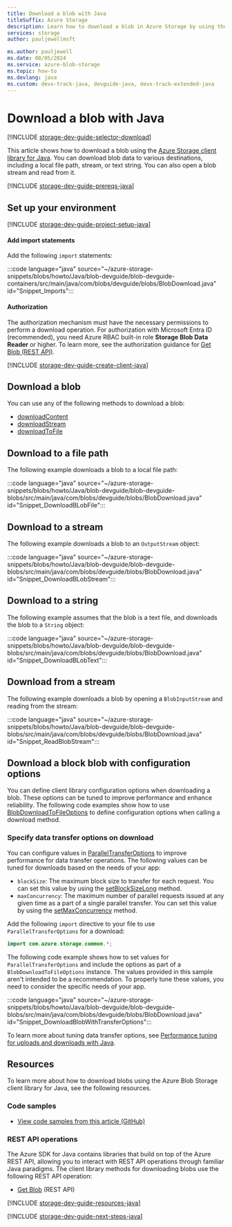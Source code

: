 ```yaml
---
title: Download a blob with Java
titleSuffix: Azure Storage
description: Learn how to download a blob in Azure Storage by using the Java client library.
services: storage
author: pauljewellmsft

ms.author: pauljewell
ms.date: 08/05/2024
ms.service: azure-blob-storage
ms.topic: how-to
ms.devlang: java
ms.custom: devx-track-java, devguide-java, devx-track-extended-java
---
```


# Download a blob with Java

[!INCLUDE [storage-dev-guide-selector-download](../../../includes/storage-dev-guides/storage-dev-guide-selector-download.md)]

This article shows how to download a blob using the [Azure Storage client library for Java](/java/api/overview/azure/storage-blob-readme). You can download blob data to various destinations, including a local file path, stream, or text string. You can also open a blob stream and read from it.

[!INCLUDE [storage-dev-guide-prereqs-java](../../../includes/storage-dev-guides/storage-dev-guide-prereqs-java.md)]

## Set up your environment

[!INCLUDE [storage-dev-guide-project-setup-java](../../../includes/storage-dev-guides/storage-dev-guide-project-setup-java.md)]

#### Add import statements

Add the following `import` statements:

:::code language="java" source="~/azure-storage-snippets/blobs/howto/Java/blob-devguide/blob-devguide-containers/src/main/java/com/blobs/devguide/blobs/BlobDownload.java" id="Snippet_Imports":::

#### Authorization

The authorization mechanism must have the necessary permissions to perform a download operation. For authorization with Microsoft Entra ID (recommended), you need Azure RBAC built-in role **Storage Blob Data Reader** or higher. To learn more, see the authorization guidance for [Get Blob (REST API)](/rest/api/storageservices/get-blob#authorization).

[!INCLUDE [storage-dev-guide-create-client-java](../../../includes/storage-dev-guides/storage-dev-guide-create-client-java.md)]

## Download a blob

You can use any of the following methods to download a blob:

- [downloadContent](/java/api/com.azure.storage.blob.specialized.blobclientbase)
- [downloadStream](/java/api/com.azure.storage.blob.specialized.blobclientbase)
- [downloadToFile](/java/api/com.azure.storage.blob.specialized.blobclientbase)
 
## Download to a file path

The following example downloads a blob to a local file path:

:::code language="java" source="~/azure-storage-snippets/blobs/howto/Java/blob-devguide/blob-devguide-blobs/src/main/java/com/blobs/devguide/blobs/BlobDownload.java" id="Snippet_DownloadBLobFile":::

## Download to a stream

The following example downloads a blob to an `OutputStream` object:

:::code language="java" source="~/azure-storage-snippets/blobs/howto/Java/blob-devguide/blob-devguide-blobs/src/main/java/com/blobs/devguide/blobs/BlobDownload.java" id="Snippet_DownloadBLobStream":::

## Download to a string

The following example assumes that the blob is a text file, and downloads the blob to a `String` object:

:::code language="java" source="~/azure-storage-snippets/blobs/howto/Java/blob-devguide/blob-devguide-blobs/src/main/java/com/blobs/devguide/blobs/BlobDownload.java" id="Snippet_DownloadBLobText":::

## Download from a stream

The following example downloads a blob by opening a `BlobInputStream` and reading from the stream:

:::code language="java" source="~/azure-storage-snippets/blobs/howto/Java/blob-devguide/blob-devguide-blobs/src/main/java/com/blobs/devguide/blobs/BlobDownload.java" id="Snippet_ReadBlobStream":::

## Download a block blob with configuration options

You can define client library configuration options when downloading a blob. These options can be tuned to improve performance and enhance reliability. The following code examples show how to use [BlobDownloadToFileOptions](/java/api/com.azure.storage.blob.options.blobdownloadtofileoptions) to define configuration options when calling a download method.

### Specify data transfer options on download

You can configure values in [ParallelTransferOptions](/java/api/com.azure.storage.common.paralleltransferoptions) to improve performance for data transfer operations. The following values can be tuned for downloads based on the needs of your app:

- `blockSize`: The maximum block size to transfer for each request. You can set this value by using the [setBlockSizeLong](/java/api/com.azure.storage.common.paralleltransferoptions#com-azure-storage-common-paralleltransferoptions-setblocksizelong(java-lang-long)) method.
- `maxConcurrency`: The maximum number of parallel requests issued at any given time as a part of a single parallel transfer. You can set this value by using the [setMaxConcurrency](/java/api/com.azure.storage.common.paralleltransferoptions#com-azure-storage-common-paralleltransferoptions-setmaxconcurrency(java-lang-integer)) method.

Add the following `import` directive to your file to use `ParallelTransferOptions` for a download:

```java
import com.azure.storage.common.*;
```

The following code example shows how to set values for `ParallelTransferOptions` and include the options as part of a `BlobDownloadToFileOptions` instance. The values provided in this sample aren't intended to be a recommendation. To properly tune these values, you need to consider the specific needs of your app.

:::code language="java" source="~/azure-storage-snippets/blobs/howto/Java/blob-devguide/blob-devguide-blobs/src/main/java/com/blobs/devguide/blobs/BlobDownload.java" id="Snippet_DownloadBlobWithTransferOptions":::

To learn more about tuning data transfer options, see [Performance tuning for uploads and downloads with Java](storage-blobs-tune-upload-download-java.md).

## Resources

To learn more about how to download blobs using the Azure Blob Storage client library for Java, see the following resources.

### Code samples

- [View code samples from this article (GitHub)](https://github.com/Azure-Samples/AzureStorageSnippets/blob/master/blobs/howto/Java/blob-devguide/blob-devguide-blobs/src/main/java/com/blobs/devguide/blobs/BlobDownload.java)

### REST API operations

The Azure SDK for Java contains libraries that build on top of the Azure REST API, allowing you to interact with REST API operations through familiar Java paradigms. The client library methods for downloading blobs use the following REST API operation:

- [Get Blob](/rest/api/storageservices/get-blob) (REST API)

[!INCLUDE [storage-dev-guide-resources-java](../../../includes/storage-dev-guides/storage-dev-guide-resources-java.md)]

[!INCLUDE [storage-dev-guide-next-steps-java](../../../includes/storage-dev-guides/storage-dev-guide-next-steps-java.md)]
